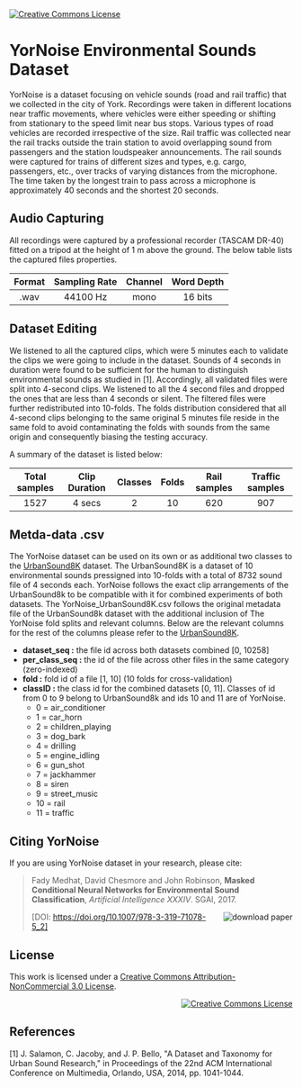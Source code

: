 
<a rel="license" href="http://creativecommons.org/licenses/by-nc/3.0/">
<img alt="Creative Commons License" style="border-width:0" src="https://i.creativecommons.org/l/by-nc/3.0/88x31.png" />
</a>

# YorNoise Environmental Sounds Dataset


YorNoise is a dataset focusing on vehicle sounds (road and rail traffic) that we collected in the city of York.
Recordings were taken in different locations near traffic movements, where vehicles were either speeding or shifting 
from stationary to the speed limit near bus stops. Various types of road vehicles are recorded irrespective of the size. 
Rail traffic was collected near the rail tracks outside the train station to avoid overlapping sound from passengers 
and the station loudspeaker announcements. The rail sounds were captured for trains of different sizes and types, e.g. cargo, passengers, etc., over tracks of 
varying distances from the microphone. The time taken by the longest train to pass across a microphone is approximately 40 seconds and the shortest 20 seconds. 

## Audio Capturing
All recordings were captured by a professional recorder (TASCAM DR-40) fitted on a tripod at the height of 1 m above the ground. 
The below table lists the captured files properties.

   | Format | Sampling Rate | Channel | Word Depth| 
|:---:|:---:|:---:|:---:|
 | .wav | 44100 Hz |mono | 16 bits | 

## Dataset Editing

We listened to all the captured clips, which were 5 minutes each to validate the clips we were going to include in the 
 dataset. Sounds of 4 seconds in duration were found to be sufficient for the human to distinguish environmental sounds as studied 
 in [1]. Accordingly, all validated files were split into 4-second clips. We listened to all the 4 second files and 
 dropped the ones that are less than 4 seconds or silent. The filtered files were further redistributed into 10-folds. 
 The folds distribution considered that all 4-second clips belonging to the same original 5 minutes file reside in the same fold 
 to avoid contaminating the folds with sounds from the same origin and consequently biasing the testing accuracy. 
 
 A summary of the dataset is listed below:

| Total samples | Clip Duration | Classes  | Folds | Rail samples | Traffic samples | 
|:---:|:---:|:---:|:---:|:---:|:---:|
|1527 | 4 secs |2 | 10 | 620 | 907 |
 
## Metda-data .csv
  The YorNoise dataset can be used on its own or as additional two classes to the 
  [UrbanSound8K](https://urbansounddataset.weebly.com/urbansound8k.html) dataset.
   The UrbanSound8K is a dataset of 10 environmental sounds pressigned into 10-folds with a total of 8732 sound file of 4 seconds each.
   YorNoise follows the exact clip arrangements of the UrbanSound8k to be compatible with it for combined experiments of both datasets.
    The YorNoise_UrbanSound8K.csv follows the original metadata file of the UrbanSound8k dataset with the additional inclusion of 
     The YorNoise fold splits and relevant columns. Below are the relevant columns for the rest of the columns please refer to the 
        [UrbanSound8K](https://urbansounddataset.weebly.com/urbansound8k.html).
     

* __dataset_seq :__ the file id across both datasets combined [0, 10258]
* __per_class_seq :__ the id of the file across other files in the same category (zero-indexed)
* __fold :__ fold id of a file [1, 10] (10 folds for cross-validation)
* __classID :__ the class id for the combined datasets [0, 11]. Classes of id from 0 to 9 belong to UrbanSound8k and ids 10 and 11 are of YorNoise. 
    * 0 = air_conditioner
    * 1 = car_horn
    * 2 = children_playing
    * 3 = dog_bark
    * 4 = drilling
    * 5 = engine_idling
    * 6 = gun_shot
    * 7 = jackhammer
    * 8 = siren
    * 9 = street_music
    * 10 = rail
    * 11 = traffic
    


## Citing YorNoise
If you are using YorNoise dataset in your research, please cite:

> Fady Medhat, David  Chesmore and John Robinson, **Masked Conditional Neural Networks for Environmental Sound 
> Classification**, *Artificial Intelligence XXXIV*. SGAI, 2017.
>
> <a href="https://arxiv.org/ftp/arxiv/papers/1805/1805.10004.pdf"><img src="https://img.shields.io/badge/download-.pdf-blue.svg" alt="download paper" title="download paper" align="right" /></a>
> [DOI: https://doi.org/10.1007/978-3-319-71078-5_2]

## License 
 This work is licensed under a <a rel="license" href="http://creativecommons.org/licenses/by-nc/3.0/">Creative Commons Attribution-NonCommercial 3.0 License</a>.
 <div align="right">
  <a rel="license" href="http://creativecommons.org/licenses/by-nc/3.0/"><img alt="Creative Commons License" style="border-width:0" src="https://i.creativecommons.org/l/by-nc/3.0/88x31.png" /></a><br />
</div>
 

## References

[1] J. Salamon, C. Jacoby, and J. P. Bello, "A Dataset and Taxonomy for Urban Sound Research," in Proceedings of the 22nd ACM International Conference on Multimedia, Orlando, USA, 2014, pp. 1041-1044.